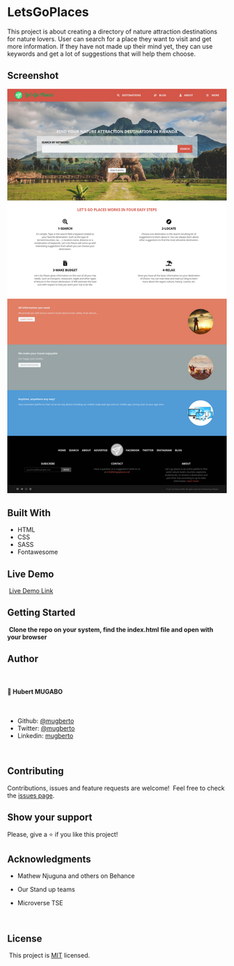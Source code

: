 # LetsGoPlaces

This project is about creating a directory of nature attraction destinations for nature lovers.
User can search for a place they want to visit and get more information. If they have not made up their mind yet,
they can use keywords and get a lot of suggestions that will help them choose.


## Screenshot

![Page screenshot](images/app_screenshot.png)

## Built With

- HTML
- CSS
- SASS
- Fontawesome
  ​

## Live Demo

​
[Live Demo Link](https://raw.githack.com/mugberto/LetsGoPlaces/building-letsgoplaces-pages/index.html)
​

## Getting Started

​
**Clone the repo on your system, find the index.html file and open with your browser**
​

## Author
​
#### 👤 **Hubert MUGABO**
​
- Github: [@mugberto](https://github.com/mugberto)
- Twitter: [@mugberto](https://twitter.com/mugberto)
- Linkedin: [mugberto](https://www.linkedin.com/in/hubert-mugabo-23144b6a/)

 ​
## Contributing

Contributions, issues and feature requests are welcome!
​
Feel free to check the [issues page](https://github.com/mugberto/LetsGoPlaces/issues).
​

## Show your support

Please, give a ⭐️ if you like this project!
​

## Acknowledgments

- Mathew Njuguna and others on Behance
- Our Stand up teams
- Microverse TSE


  ​
## License
​
This project is [MIT](lic.url) licensed.